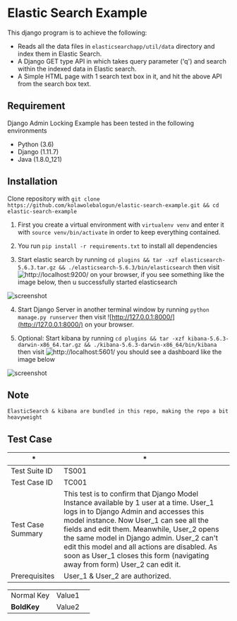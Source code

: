 # Elastic Search Example
 This django program is to achieve the following:
 
 * Reads all the data files in `elasticsearchapp/util/data` directory and index them in Elastic Search.
 * A Django GET type API in which takes query parameter ('q') and search within the indexed data in Elastic search.
 * A Simple HTML page with 1 search text box in it, and hit the above API from the search box text.
 
 
## Requirement

Django Admin Locking Example has been tested in the following environments

* Python (3.6)
* Django (1.11.7)
* Java (1.8.0_121)


## Installation

Clone repository with `git clone https://github.com/kolawolebalogun/elastic-search-example.git && cd elastic-search-example`

1. First you create a virtual environment with `virtualenv venv` and enter it with `source venv/bin/activate` in order to keep everything contained. 

2. You run `pip install -r requirements.txt` to install all dependencies

3. Start elastic search by running `cd plugins && tar -xzf elasticsearch-5.6.3.tar.gz && ./elasticsearch-5.6.3/bin/elasticsearch` then visit ![http://localhost:9200/](http://localhost:9200/) on your browser, if you see something like the image below, then u successfully started elasticsearch

![screenshot](https://user-images.githubusercontent.com/8668661/32416287-38b279da-c247-11e7-8c15-5b22fcd07c9a.png)

4. Start Django Server in another terminal window by running `python manage.py runserver` then visit ![http://127.0.0.1:8000/](http://127.0.0.1:8000/) on your browser.

5. Optional: Start kibana by running `cd plugins && tar -xzf kibana-5.6.3-darwin-x86_64.tar.gz && ./kibana-5.6.3-darwin-x86_64/bin/kibana` then visit ![http://localhost:5601/](http://localhost:5601/) you should see a dashboard like the image below

![screenshot](https://user-images.githubusercontent.com/8668661/32416395-91f8a108-c248-11e7-841d-ed18ab618029.png)

## Note
```
ElasticSearch & kibana are bundled in this repo, making the repo a bit heavyweight
```


## Test Case
 \* | \*
--- | --- 
Test Suite ID | TS001  
Test Case ID | TC001
Test Case Summary | This test is to confirm that Django Model Instance available by 1 user at a time. User_1 logs in to Django Admin and accesses this model instance. Now User_1 can see all the fields and edit them. Meanwhile, User_2 opens the same model in Django admin. User_2 can't edit this model and all actions are disabled. As soon as User_1 closes this form (navigating away from form) User_2 can edit it.
Prerequisites | User_1 & User_2 are authorized.


| | | |
|-|-|-|
| Normal Key| Value1 |
|__BoldKey__| Value2 |